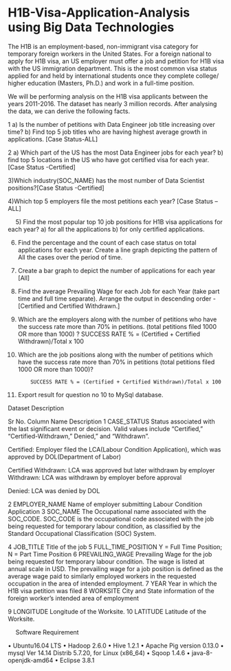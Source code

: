 # H1B-Visa-Application-Analysis using Big Data Technologies

The H1B is an employment-based, non-immigrant visa category for temporary foreign workers in the United States. For a foreign national to apply for H1B visa, an US employer must offer a job and petition for H1B visa with the US immigration department. This is the most common visa status applied for and held by international students once they complete college/ higher education (Masters, Ph.D.) and work in a full-time position.

We will be performing analysis on the H1B visa applicants between the years 2011-2016. The dataset has nearly 3 million records.  After analysing the data, we can derive the following facts.

1 a) Is the number of petitions with Data Engineer job title increasing over time?
   b) Find top 5 job titles who are having highest average growth in applications.
       [Case Status-ALL]

2 a) Which part of the US has the most Data Engineer jobs for each year?
   b) find top 5 locations in the US who have got certified visa for each year.[Case Status -Certified]

3)Which industry(SOC_NAME) has the most number of Data Scientist positions?[Case Status -Certified]

4)Which top 5 employers file the most petitions each year? [Case Status – ALL]

 
5) Find the most popular top 10 job positions for H1B visa applications for each year?
a) for all the applications
b) for only certified applications.

6) Find the percentage and the count of each case status on total applications for each year. Create a line graph depicting the pattern of All the cases over the period of time.

7) Create a bar graph to depict the number of applications for each year [All]

8) Find the average Prevailing Wage for each Job for each Year (take part time and full time separate). Arrange the output in descending order - [Certified and Certified Withdrawn.]

9) Which are the employers along with the number of petitions who have the success rate more than 70% in petitions. (total petitions filed 1000 OR more than 1000) ? 
          SUCCESS RATE % = (Certified + Certified Withdrawn)/Total x 100
10) Which are the job positions along with the number of petitions which have the success rate more than 70% in petitions (total petitions filed 1000 OR more than 1000)?
 
            SUCCESS RATE % = (Certified + Certified Withdrawn)/Total x 100

11) Export result for question no 10 to MySql database.

Dataset Description


Sr No.	Column Name	Description
1	CASE_STATUS	Status associated with the last significant event or decision. Valid values include “Certified,” “Certified-Withdrawn,” Denied,” and “Withdrawn”.

Certified: Employer filed the LCA(Labour Condition Application), which was approved by DOL(Department of Labor)

Certified Withdrawn: LCA was approved but later withdrawn by employer
Withdrawn: LCA was withdrawn by employer before approval

Denied: LCA was denied by DOL

2	EMPLOYER_NAME	Name of employer submitting Labour Condition Application
3	SOC_NAME	The Occupational name associated with the SOC_CODE. SOC_CODE is the occupational code associated with the job being requested for temporary labour condition, as classified by the Standard Occupational Classification (SOC) System.

4	JOB_TITLE	Title of the job
5	FULL_TIME_POSITION	Y = Full Time Position; N = Part Time Position
6	PREVAILING_WAGE	Prevailing Wage for the job being requested for temporary labour condition. The wage is listed at annual scale in USD. The prevailing wage for a job position is defined as the average wage paid to similarly employed workers in the requested occupation in the area of intended employment.
7	YEAR	Year in which the H1B visa petition was filed
8	WORKSITE	City and State information of the foreign worker’s intended area of employment

9	LONGITUDE	Longitude of the Worksite.
10	LATITUDE	Latitude of the Worksite.

 
Software Requirement

•	Ubuntu16.04 LTS
•	Hadoop 2.6.0
•	Hive 1.2.1
•	Apache Pig version 0.13.0
•	mysql  Ver 14.14 Distrib 5.7.20, for Linux (x86_64)
•	Sqoop 1.4.6
•	java-8-openjdk-amd64
•	Eclipse  3.8.1

